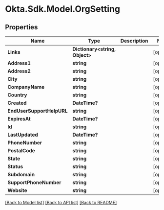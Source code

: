 # Okta.Sdk.Model.OrgSetting
## Properties

Name | Type | Description | Notes
------------ | ------------- | ------------- | -------------
**Links** | **Dictionary&lt;string, Object&gt;** |  | [optional] 
**Address1** | **string** |  | [optional] 
**Address2** | **string** |  | [optional] 
**City** | **string** |  | [optional] 
**CompanyName** | **string** |  | [optional] 
**Country** | **string** |  | [optional] 
**Created** | **DateTime?** |  | [optional] 
**EndUserSupportHelpURL** | **string** |  | [optional] 
**ExpiresAt** | **DateTime?** |  | [optional] 
**Id** | **string** |  | [optional] 
**LastUpdated** | **DateTime?** |  | [optional] 
**PhoneNumber** | **string** |  | [optional] 
**PostalCode** | **string** |  | [optional] 
**State** | **string** |  | [optional] 
**Status** | **string** |  | [optional] 
**Subdomain** | **string** |  | [optional] 
**SupportPhoneNumber** | **string** |  | [optional] 
**Website** | **string** |  | [optional] 

[[Back to Model list]](../README.md#documentation-for-models) [[Back to API list]](../README.md#documentation-for-api-endpoints) [[Back to README]](../README.md)

